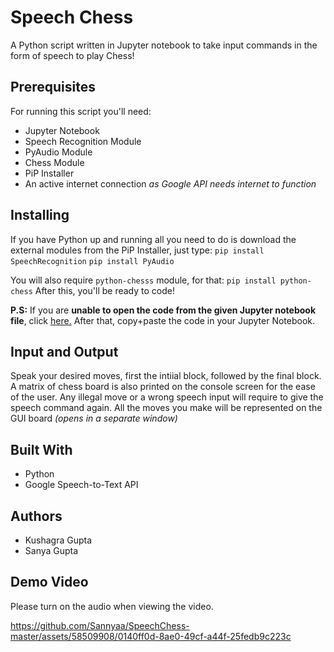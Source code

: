 # Speech Chess 

A Python script written in Jupyter notebook to take input commands in the form of speech to play Chess!

## Prerequisites

For running this script you'll need:
* Jupyter Notebook
* Speech Recognition Module
* PyAudio Module
* Chess Module
* PiP Installer
* An active internet connection *as Google API needs internet to function*

## Installing

If you have Python up and running all you need to do is download the external modules from the PiP Installer, just type:
```pip install SpeechRecognition```
```pip install PyAudio```

You will also require ```python-chesss``` module, for that:
```pip install python-chess```
After this, you'll be ready to code!

**P.S:** If you are **unable to open the code from the given Jupyter notebook file**, click [here.](https://colab.research.google.com/drive/1CZI1nQHwf4-eMNQ_YTjm_w569ld8HUkI?usp=sharing)
After that, copy+paste the code in your Jupyter Notebook.

## Input and Output

Speak your desired moves, first the intiial block, followed by the final block. A matrix of chess board is also printed on the console screen for the ease of the user.
Any illegal move or a wrong speech input will require to give the speech command again. 
All the moves you make will be represented on the GUI board *(opens in a separate window)*

## Built With 

* Python
* Google Speech-to-Text API 

## Authors

* Kushagra Gupta
* Sanya Gupta


## Demo Video

Please turn on the audio when viewing the video.

https://github.com/Sannyaa/SpeechChess-master/assets/58509908/0140ff0d-8ae0-49cf-a44f-25fedb9c223c




